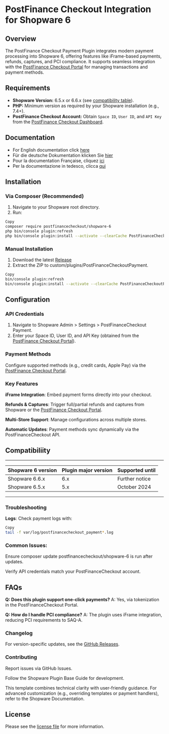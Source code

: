 

PostFinance Checkout Integration for Shopware 6
=============================

## **Overview**  
The PostFinance Checkout Payment Plugin integrates modern payment processing into Shopware 6, offering features like iFrame-based payments, refunds, captures, and PCI compliance. It supports seamless integration with the [PostFinance Checkout Portal](https://checkout.postfinance.ch/) for managing transactions and payment methods.

## Requirements

- **Shopware Version:** 6.5.x or 6.6.x (see [compatibility table](#compatibility)).  
- **PHP:** Minimum version as required by your Shopware installation (e.g., 7.4+).  
- **PostFinance Checkout Account:** Obtain `Space ID`, `User ID`, and `API Key` from the [PostFinance Checkout Dashboard](https://checkout.postfinance.ch/).

## Documentation

- For English documentation click [here](https://plugin-documentation.postfinance-checkout.ch/pfpayments/shopware-6/6.1.13/docs/en/documentation.html)
- Für die deutsche Dokumentation klicken Sie [hier](https://plugin-documentation.postfinance-checkout.ch/pfpayments/shopware-6/6.1.13/docs/de/documentation.html)
- Pour la documentation Française, cliquez [ici](https://plugin-documentation.postfinance-checkout.ch/pfpayments/shopware-6/6.1.13/docs/fr/documentation.html)
- Per la documentazione in tedesco, clicca [qui](https://plugin-documentation.postfinance-checkout.ch/pfpayments/shopware-6/6.1.13/docs/it/documentation.html)

## Installation

### **Via Composer (Recommended)**  
1. Navigate to your Shopware root directory.
2. Run:

```bash
Copy
composer require postfinancecheckout/shopware-6
php bin/console plugin:refresh
php bin/console plugin:install --activate --clearCache PostFinanceCheckoutPayment
```

### Manual Installation

1. Download the latest [Release](../../releases)
2. Extract the ZIP to custom/plugins/PostFinanceCheckoutPayment.

```bash
Copy
bin/console plugin:refresh  
bin/console plugin:install --activate --clearCache PostFinanceCheckoutPayment  
```

## Configuration
### API Credentials

1. Navigate to Shopware Admin > Settings > PostFinanceCheckout Payment.
2. Enter your Space ID, User ID, and API Key (obtained from the [PostFinance Checkout Portal](https://checkout.postfinance.ch/)).

### Payment Methods

Configure supported methods (e.g., credit cards, Apple Pay) via the [PostFinance Checkout Portal](https://checkout.postfinance.ch/).

### Key Features
**iFrame Integration**: Embed payment forms directly into your checkout.

**Refunds & Captures**: Trigger full/partial refunds and captures from Shopware or the [PostFinance Checkout Portal](https://checkout.postfinance.ch/).

**Multi-Store Support**: Manage configurations across multiple stores.

**Automatic Updates**: Payment methods sync dynamically via the PostFinanceCheckout API.

## Compatibiliity

___________________________________________________________________________________
| Shopware 6 version            | Plugin major version   | Supported until        |
|-------------------------------|------------------------|------------------------|
| Shopware 6.6.x                | 6.x                    | Further notice         |
| Shopware 6.5.x                | 5.x                    | October 2024           |
-----------------------------------------------------------------------------------

### Troubleshooting
**Logs**: Check payment logs with:

```bash
Copy
tail -f var/log/postfinancecheckout_payment*.log
```
### Common Issues:

Ensure composer update postfinancecheckout/shopware-6 is run after updates.

Verify API credentials match your PostFinanceCheckout account.

## FAQs
**Q: Does this plugin support one-click payments?**
A: Yes, via tokenization in the PostFinanceCheckout Portal.

**Q: How do I handle PCI compliance?**
A: The plugin uses iFrame integration, reducing PCI requirements to SAQ-A.

### Changelog
For version-specific updates, see the [GitHub Releases](https://github.com/pfpayments/shopware-6/releases).

### Contributing
Report issues via GitHub Issues.

Follow the Shopware Plugin Base Guide for development.

This template combines technical clarity with user-friendly guidance. For advanced customization (e.g., overriding templates or payment handlers), refer to the Shopware Documentation.

## License

Please see the [license file](https://github.com/pfpayments/shopware-6/blob/master/LICENSE.txt) for more information.
